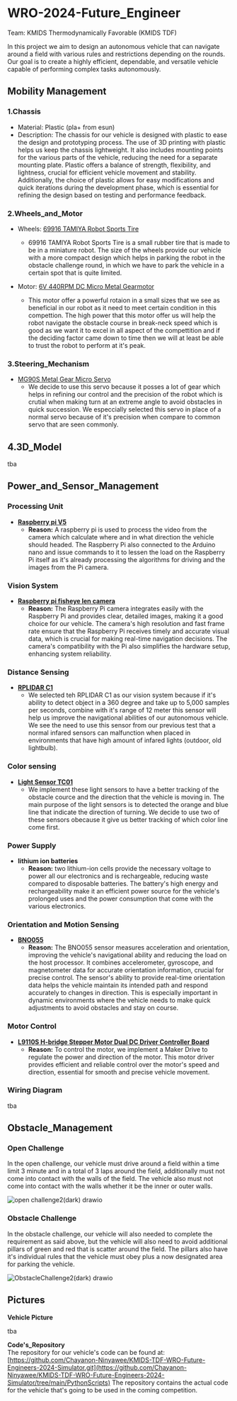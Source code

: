 # WRO-2024-Future_Engineer
Team: KMIDS Thermodynamically Favorable (KMIDS TDF)

In this project we aim to design an autonomous vehicle that can navigate around a field with 
various rules and restrictions depending on the rounds. Our goal is to create a highly efficient, 
dependable, and versatile vehicle capable of performing complex tasks autonomously.

## Mobility Management

### 1.Chassis
  - Material: Plastic (pla+ from esun)
  - Description: The chassis for our vehicle is designed with plastic to ease the design and
    prototyping process. The use of 3D printing with plastic helps us keep the chassis lightweight.
    It also includes mounting points for the various parts of the vehicle, reducing the need for a
    separate mounting plate. Plastic offers a balance of strength, flexibility, and lightness, crucial
    for efficient vehicle movement and stability. Additionally, the choice of plastic allows for easy
    modifications and quick iterations during the development phase, which is essential for refining
    the design based on testing and performance feedback.
    
### 2.Wheels_and_Motor  
  - Wheels: [69916 TAMIYA Robot Sports Tire](https://shopee.co.th/69916-TAMIYA-Robot-Sports-Tire-Set-(56mm-Dia.-Clear-Wheels)-i.17469725.6833009480)
      - 69916 TAMIYA Robot Sports Tire is a small rubber tire that is made to be in a miniature robot.
        The size of the wheels provide our vehicle with a more compact design which helps in parking
        the robot in the obstacle challenge round, in which we have to park the vehicle in a certain
        spot that is quite limited.
        
  - Motor: [6V 440RPM DC Micro Metal Gearmotor](https://th.cytron.io/p-6v-440rpm-dc-micro-metal-gearmotor?srsltid=AfmBOooc6VFJJZNSbLRc4bHKPMXPgumGJDo1YQ_qqBssI0HRBYQ6wNjJ)
      - This motor offer a powerful rotaion in a small sizes that we see as beneficial in our robot
        as it need to meet certain condition in this compettion. The high power that this motor offer
        us will help the robot navigate the obstacle course in break-neck speed which is good as we
        want it to excel in all aspect of the compettition and if the deciding factor came down to time
        then we will at least be able to trust the robot to perform at it's peak.

### 3.Steering_Mechanism  
   - [MG90S Metal Gear Micro Servo](https://th.cytron.io/c-dc-motor/p-mg90s-metal-gear-micro-servo?gclid=Cj0KCQjwyL24BhCtARIsALo0fSAMEsRi6i9XiLhB3JzwqaTsE8m8xMBNWKnkg4yPYmgYKS4qhMOHMRgaAjZUEALw_wcB)
       - We decide to use this servo because it posses a lot of gear which helps in refining our control
         and the precision of the robot which is crutial when making turn at an extreme angle to avoid
         obstacles in quick succession. We especcially selected this servo in place of a normal servo
         because of it's precision when compare to common servo that are seen commonly.

## 4.3D_Model
tba


     
## Power_and_Sensor_Management  
### Processing Unit  
- **[Raspberry pi V5](https://th.cytron.io/c-carrier-board-for-rpi-cm/p-raspberry-pi-5?gclid=Cj0KCQjwyL24BhCtARIsALo0fSCA1cSwSxPTeWjvmnfoP2jWKKkocSS7wGCum3iJqgFwGyWFi0PRdwQaAibgEALw_wcB)**
  - **Reason:** A raspberry pi is used to process the video from the camera which calculate
    where and in what direction the vehicle should headed. The Raspberry Pi also connected
    to the Arduino nano and issue commands to it to lessen the load on the Raspberry Pi itself
    as it's already processing the algorithms for driving and the images from the Pi camera.

### Vision System
- **[Raspberry pi fisheye len camera](https://th.cytron.io/p-fish-eye-lense-raspberry-pi-5mp-ir-camera?r=1&language=en-gb&gad_source=1&gclid=Cj0KCQjwyL24BhCtARIsALo0fSAs3XDrwvudJq3gCRJTOBm2JJ4lhCwdpE56E3P_x5ZEH4nZM4p4sKkaArvVEALw_wcB)**
  - **Reason:**  The Raspberry Pi camera integrates easily with the Raspberry Pi and provides
    clear, detailed images, making it a good choice for our vehicle. The camera's high resolution
    and fast frame rate ensure that the Raspberry Pi receives timely and accurate visual data,
    which is crucial for making real-time navigation decisions. The camera's compatibility with
    the Pi also simplifies the hardware setup, enhancing system reliability.
    
### Distance Sensing  
- **[RPLIDAR C1]([https://shopee.co.th/Kiki-RPLIDAR-C1-%E0%B9%82%E0%B8%A1%E0%B8%94%E0%B8%B9%E0%B8%A5%E0%B9%80%E0%B8%8B%E0%B8%99%E0%B9%80%E0%B8%8B%E0%B8%AD%E0%B8%A3%E0%B9%8C%E0%B8%95%E0%B8%A3%E0%B8%A7%E0%B8%88%E0%B8%88%E0%B8%B1%E0%B8%9A%E0%B8%A3%E0%B8%B1%E0%B8%87%E0%B8%AA%E0%B8%B5%E0%B8%A2%E0%B8%B9%E0%B8%A7%E0%B8%B5-2D-%E0%B8%AB%E0%B8%A1%E0%B8%B8%E0%B8%99%E0%B9%84%E0%B8%94%E0%B9%89-360-%E0%B8%AD%E0%B8%87%E0%B8%A8%E0%B8%B2-%E0%B8%AA%E0%B9%8D%E0%B8%B2%E0%B8%AB%E0%B8%A3%E0%B8%B1%E0%B8%9A%E0%B8%AB%E0%B8%B8%E0%B9%88%E0%B8%99%E0%B8%A2%E0%B8%99%E0%B8%95%E0%B9%8C-i.409507050.25664846291](https://shopee.co.th/Kiki-RPLIDAR-C1-%E0%B9%82%E0%B8%A1%E0%B8%94%E0%B8%B9%E0%B8%A5%E0%B9%80%E0%B8%8B%E0%B8%99%E0%B9%80%E0%B8%8B%E0%B8%AD%E0%B8%A3%E0%B9%8C%E0%B8%95%E0%B8%A3%E0%B8%A7%E0%B8%88%E0%B8%88%E0%B8%B1%E0%B8%9A%E0%B8%A3%E0%B8%B1%E0%B8%87%E0%B8%AA%E0%B8%B5%E0%B8%A2%E0%B8%B9%E0%B8%A7%E0%B8%B5-2D-%E0%B8%AB%E0%B8%A1%E0%B8%B8%E0%B8%99%E0%B9%84%E0%B8%94%E0%B9%89-360-%E0%B8%AD%E0%B8%87%E0%B8%A8%E0%B8%B2-%E0%B8%AA%E0%B9%8D%E0%B8%B2%E0%B8%AB%E0%B8%A3%E0%B8%B1%E0%B8%9A%E0%B8%AB%E0%B8%B8%E0%B9%88%E0%B8%99%E0%B8%A2%E0%B8%99%E0%B8%95%E0%B9%8C-i.409507050.25664846291))**
  - We selected teh RPLIDAR C1 as our vision system because if it's ability to detect object
    in a 360 degree and take up to 5,000 samples per seconds, combine with it's range of 12
    meter this sensor will help us improve the navigational abilities of our autonomous vehicle.
    We see the need to use this sensor from our previous test that a normal infared sensors can
    malfunction when placed in environments that have high amount of infared lights (outdoor,
    old lightbulb).

### Color sensing
- **[Light Sensor TC01](https://shopee.co.th/%E0%B9%80%E0%B8%8B%E0%B9%87%E0%B8%99%E0%B9%80%E0%B8%8B%E0%B8%AD%E0%B8%A3%E0%B9%8C%E0%B8%88%E0%B8%B1%E0%B8%9A%E0%B9%80%E0%B8%AA%E0%B9%89%E0%B8%99-Light-Sensor-TC01-(%E0%B8%88%E0%B8%B1%E0%B8%9A%E0%B9%80%E0%B8%AA%E0%B9%89%E0%B8%99)-JST2.0-%E0%B8%9E%E0%B8%A3%E0%B9%89%E0%B8%AD%E0%B8%A1%E0%B8%AA%E0%B8%B2%E0%B8%A2-JST-3-pin-Phototransistor-%E0%B9%80%E0%B8%8B%E0%B9%87%E0%B8%99%E0%B9%80%E0%B8%8B%E0%B8%AD%E0%B8%A3%E0%B9%8C%E0%B8%95%E0%B8%A3%E0%B8%A7%E0%B8%88%E0%B8%88%E0%B8%B1%E0%B8%9A%E0%B9%80%E0%B8%AA%E0%B9%89%E0%B8%99-i.72015392.16106103845)**
    - We implement these light sensors to have a better tracking of the obstacle cource and
      the direction that the vehicle is moving in. The main purpose of the light sensors is
      to detected the orange and blue line that indicate the direction of turning. We decide
      to use two of these sensors obecause it give us better tracking of which color line come
      first.

### Power Supply
- **lithium ion batteries**
  - **Reason:** two lithium-ion cells provide the necessary voltage to power all our electronics
    and is rechargeable, reducing waste compared to disposable batteries. The battery's high energy
    and rechargeability make it an efficient power source for the vehicle's prolonged uses and the
    power consumption that come with the various electronics.

### Orientation and Motion Sensing
- **[BNO055](https://shopee.co.th/BNO055-%E0%B9%82%E0%B8%A1%E0%B8%94%E0%B8%B9%E0%B8%A5%E0%B9%80%E0%B8%8B%E0%B9%87%E0%B8%99%E0%B9%80%E0%B8%8B%E0%B8%AD%E0%B8%A3%E0%B9%8C-9-DOF-%E0%B8%A3%E0%B8%B8%E0%B9%88%E0%B8%99-Halley-V1-%E0%B8%AD%E0%B9%88%E0%B8%B2%E0%B8%99%E0%B8%84%E0%B9%88%E0%B8%B2%E0%B8%A1%E0%B8%B8%E0%B8%A1-IMU-MPU-Angle-Massmore-Product-i.5641091.24661859112)**
  - **Reason:** The BNO055 sensor measures acceleration and orientation, improving
    the vehicle's navigational ability and reducing the load on the host processor.
    It combines accelerometer, gyroscope, and magnetometer data for accurate orientation
    information, crucial for precise control. The sensor's ability to provide real-time
    orientation data helps the vehicle maintain its intended path and respond accurately
    to changes in direction. This is especially important in dynamic environments where
    the vehicle needs to make quick adjustments to avoid obstacles and stay on course.

### Motor Control
- **[L9110S H-bridge Stepper Motor Dual DC Driver Controller Board](https://shopee.co.th/product/5401692/1540697025?gads_t_sig=VTJGc2RHVmtYMTlxTFVSVVRrdENkVjhKejlrTjhjZ0djRXFyYU5xR2swSUVHNmtGUDVTWDdxSzRyUWVFZGYwUDdxVmIrRUxDN09xZ05ETXdTQlpXNEd1UkszZ3BHN3lEbWpsMDJmSFRyMEJ6ZkcyZldkVmY0NXR0NTloMUEvTkM&gad_source=1&gclid=Cj0KCQjw05i4BhDiARIsAB_2wfBuI_zh93yA1Pe3dZ3mnCmLtWkGAH8RJ_enMkRA6Dci5gDbjywpG8IaAu1tEALw_wcB)**
  - **Reason:** To control the motor, we implement a Maker Drive to regulate the power
    and direction of the motor. This motor driver provides efficient and reliable
    control over the motor's speed and direction, essential for smooth and precise
    vehicle movement.


### Wiring Diagram

tba



## Obstacle_Management  
### Open Challenge  
In the open challenge, our vehicle must drive around a field within a time limit 3 minute and
in a total of 3 laps around the field, additionally must not come into contact with the walls 
of the field. The vehicle also must not come into contact with the walls whether it be the 
inner or outer walls.


![open challenge2(dark) drawio](https://github.com/user-attachments/assets/a4d2849d-4b81-46ae-acda-06fecf008ce3)


### Obstacle Challenge  
In the obstacle challenge, our vehicle will also needed to complete the requirement as said above,
but the vehicle will also need to avoid additional pillars of green and red that is scatter around
the field. The pillars also have it's individual rules that the vehicle must obey plus a now designated
area for parking the vehicle.  


![ObstacleChallenge2(dark) drawio](https://github.com/user-attachments/assets/2b8b057d-6421-4a8c-8a0d-3db446a31536)


## Pictures
**Vehicle Picture**  

tba


**Code's_Repository**  
The repository for our vehicle's code can be found at:
[https://github.com/Chayanon-Ninyawee/KMIDS-TDF-WRO-Future-Engineers-2024-Simulator.git](https://github.com/Chayanon-Ninyawee/KMIDS-TDF-WRO-Future-Engineers-2024-Simulator/tree/main/PythonScripts) 
The repository contains the actual code for the vehicle that's going to be used in the coming competition.

